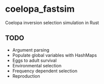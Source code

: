 # coelopa_fastsim

Coelopa inversion selection simulation in Rust

## TODO

- Argument parsing
- Populate global variables with HashMaps
- Eggs to adult survival
- Environmental selection
- Frequency dependent selection
- Reproduction
